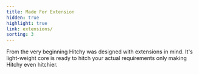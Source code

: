```yaml
---
title: Made For Extension
hidden: true
highlight: true
link: extensions/
sorting: 3
---
```


From the very beginning Hitchy was designed with extensions in mind. It's light-weight core is ready to hitch your actual requirements only making Hitchy even hitchier.
